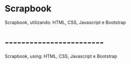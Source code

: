 # Scrapbook

Scrapbook, utilizando: HTML, CSS, Javascript e Bootstrap

# ------------------------

Scrapbook, using: HTML, CSS, Javascript e Bootstrap